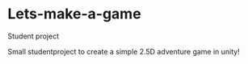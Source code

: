 # Lets-make-a-game
 Student project
 
 Small studentproject to create a simple 2.5D adventure game in unity!
